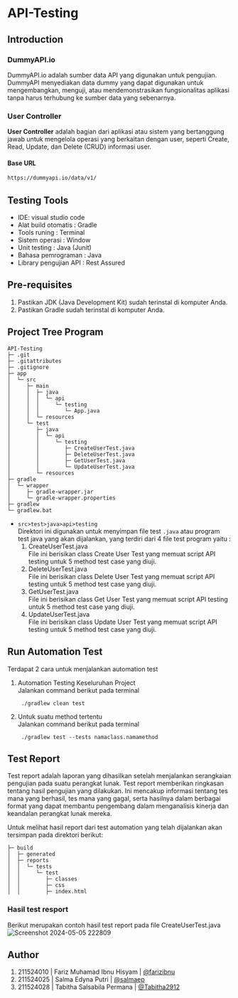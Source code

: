 # API-Testing

## Introduction
### DummyAPI.io
DummyAPI.io adalah sumber data API yang digunakan untuk pengujian. DummyAPI menyediakan data dummy yang dapat digunakan untuk mengembangkan, menguji, atau mendemonstrasikan fungsionalitas aplikasi tanpa harus terhubung ke sumber data yang sebenarnya.

### User Controller

**User Controller** adalah bagian dari aplikasi atau sistem yang bertanggung jawab untuk mengelola operasi yang berkaitan dengan user, seperti Create, Read, Update, dan Delete (CRUD) informasi user.

#### Base URL

``` bash
https://dummyapi.io/data/v1/

 ```

## Testing Tools
- IDE: visual studio code
- Alat build otomatis : Gradle
- Tools runing : Terminal
- Sistem operasi : Window
- Unit testing : Java (Junit)
- Bahasa pemrograman : Java
- Library pengujian API : Rest Assured

## Pre-requisites
1. Pastikan JDK (Java Development Kit) sudah terinstal di komputer Anda.
2. Pastikan Gradle sudah terinstal di komputer Anda.

## Project Tree Program
```
API-Testing
├─ .git
├─ .gitattributes
├─ .gitignore
├─ app
│  └─ src
│     ├─ main
│     │  ├─ java
│     │  │  └─ api
│     │  │     └─ testing
│     │  │        └─ App.java
│     │  └─ resources
│     └─ test
│        ├─ java
│        │  └─ api
│        │     └─ testing
│        │        ├─ CreateUserTest.java
│        │        ├─ DeleteUserTest.java
│        │        ├─ GetUserTest.java
│        │        └─ UpdateUserTest.java
│        └─ resources
├─ gradle
│  └─ wrapper
│     ├─ gradle-wrapper.jar
│     └─ gradle-wrapper.properties
├─ gradlew
└─ gradlew.bat
```

* `src>test>java>api>testing` <br/>
  Direktori ini digunakan untuk menyimpan file test `.java` atau program test java yang akan dijalankan, yang terdiri dari 4 file test program yaitu :<br/>
  1. CreateUserTest.java <br/>
     File ini berisikan class Create User Test yang memuat script API testing untuk 5 method test case yang diuji.
  2. DeleteUserTest.java <br/>
     File ini berisikan class Delete User Test yang memuat script API testing untuk 5 method test case yang diuji.
  3. GetUserTest.java <br/>
     File ini berisikan class Get User Test yang memuat script API testing untuk 5 method test case yang diuji.
  4. UpdateUserTest.java <br/>
     File ini berisikan class Update User Test yang memuat script API testing untuk 5 method test case yang diuji.

## Run Automation Test
Terdapat 2 cara untuk menjalankan automation test
1. Automation Testing Keseluruhan Project <br>
   Jalankan command berikut pada terminal
    ```
     ./gradlew clean test
     ```
2. Untuk suatu method tertentu <br>
   Jalankan command berikut pada terminal
    ```
     ./gradlew test --tests namaclass.namamethod
     ```
    
## Test Report
Test report adalah laporan yang dihasilkan setelah menjalankan serangkaian pengujian pada suatu perangkat lunak. Test report memberikan ringkasan tentang hasil pengujian yang dilakukan. Ini mencakup informasi tentang tes mana yang berhasil, tes mana yang gagal, serta hasilnya dalam berbagai format yang dapat membantu pengembang dalam menganalisis kinerja dan keandalan perangkat lunak mereka.

Untuk melihat hasil report dari test automation yang telah dijalankan akan tersimpan pada direktori berikut:
```
├─ build
│  ├─ generated
│  ├─ reports
│  │  └─ tests
│  │     └─ test
│  │        ├─ classes
│  │        ├─ css
│  │        ├─ index.html
```
### Hasil test resport 
Berikut merupakan contoh hasil test report pada file CreateUserTest.java
![Screenshot 2024-05-05 222809](https://github.com/salmaep/API-Testing/assets/95133669/8f0ac2d0-f373-4799-a43b-1cff6572db22)

## Author
1. 211524010 | Fariz Muhamad Ibnu Hisyam | [@farizibnu](https://github.com/farizibnu)
2. 211524025 | Salma Edyna Putri | [@salmaep](https://github.com/salmaep)
3. 211524028 | Tabitha Salsabila Permana | [@Tabitha2912](https://github.com/Tabitha2912)

